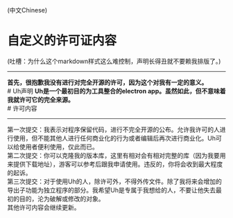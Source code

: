 (中文Chinese)
# 自定义的许可证内容
(吐槽：为什么这个markdown样式这么难控制，声明长得丑就不要赖我排版了。)
<hr/>
<strong>首先，很抱歉我没有进行对完全开源的许可，因为这个对我有一定的意义。</strong><br/>
# Uh声明
<strong>Uh是一个最初目的为工具整合的electron app。虽然如此，但不意味着我就许可它的完全来源。</strong><br/>
# 许可内容<hr/>
  第一次提交：我表示对程序保留代码，进行不完全开源的公布。允许我许可的人进行使用，但不能其他人进行任何商业化的行为或者编辑后再次进行商业化。Uh可以给使用者便利使用，仅此而已。<br/>
  第二次提交：你可以克隆我的版本库，这里有相对会有相对完整的库（因为我要用来提供下载地址），游客可以参考后跟我申请使用。违反的，你将会收到最大程度的起诉。<br/>
  第三次提交：对于使用Uh的人，除许可外，不得外传文件。除了我将来会增加的导出子功能为独立程序的部分。我希望Uh是专属于我想给的人，不要让他失去最初的目的，沦为破解或修改的对象。<br/>
    其他许可内容会继续更新。
